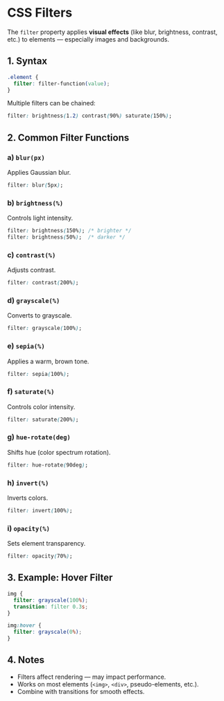 # CSS Filters

The `filter` property applies **visual effects** (like blur, brightness, contrast, etc.) to elements — especially images and backgrounds.

## 1. Syntax

```css
.element {
  filter: filter-function(value);
}
```

Multiple filters can be chained:

```css
filter: brightness(1.2) contrast(90%) saturate(150%);
```

## 2. Common Filter Functions

### a) `blur(px)`

Applies Gaussian blur.

```css
filter: blur(5px);
```

### b) `brightness(%)`

Controls light intensity.

```css
filter: brightness(150%); /* brighter */
filter: brightness(50%);  /* darker */
```

### c) `contrast(%)`

Adjusts contrast.

```css
filter: contrast(200%);
```

### d) `grayscale(%)`

Converts to grayscale.

```css
filter: grayscale(100%);
```

### e) `sepia(%)`

Applies a warm, brown tone.

```css
filter: sepia(100%);
```

### f) `saturate(%)`

Controls color intensity.

```css
filter: saturate(200%);
```

### g) `hue-rotate(deg)`

Shifts hue (color spectrum rotation).

```css
filter: hue-rotate(90deg);
```

### h) `invert(%)`

Inverts colors.

```css
filter: invert(100%);
```

### i) `opacity(%)`

Sets element transparency.

```css
filter: opacity(70%);
```

## 3. Example: Hover Filter

```css
img {
  filter: grayscale(100%);
  transition: filter 0.3s;
}

img:hover {
  filter: grayscale(0%);
}
```

## 4. Notes

* Filters affect rendering — may impact performance.
* Works on most elements (`<img>`, `<div>`, pseudo-elements, etc.).
* Combine with transitions for smooth effects.
